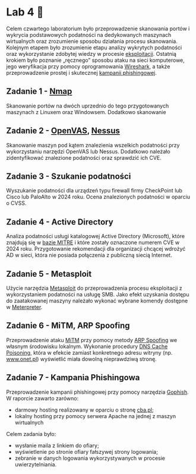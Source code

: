 # Lab 4 :e-mail:

Celem czwartego laboratorium było przeprowadzenie skanowania portów i wykrycia podstawowych podatności na dedykowanych maszynach wirtualnych oraz zrozumienie sposobu działania procesu skanowania. Kolejnym etapem było zrozumienie etapu analizy wykrytych podatności oraz wykorzystanie zdobytej wiedzy w procesie [eksploitacji](https://pl.wiktionary.org/wiki/exploitowanie). Ostatnią krokiem było poznanie „ręcznego” sposobu ataku na sieci komputerowe, jego weryfikacja przy pomocy oprogramowania [Wireshark](https://pl.wikipedia.org/wiki/Wireshark), a także przeprowadzenie prostej i skutecznej [kampanii phishingowej](https://exatel.pl/uslugi/cyberbezpieczenstwo/phishing/).

## Zadanie 1 - [Nmap](https://www.kali.org/tools/nmap/)

Skanowanie portów na dwóch uprzednio do tego przygotowanych maszynach z Linuxem oraz Windowsem. Dodatkowo skanowanie

## Zadanie 2 - [OpenVAS](https://www.openvas.org), [Nessus](<https://en.wikipedia.org/wiki/Nessus_(software)>)

Skanowanie maszyn pod kątem znalezienia wszelkich podatności przy wykorzystaniu narzędzi OpenVAS lub Nessus. Dodatkowo należało zidentyfikować znalezione podatności oraz sprawdzić ich CVE.

## Zadanie 3 - Szukanie podatności

Wyszukanie podatności dla urządzeń typu firewall firmy CheckPoint lub Cisco lub PaloAlto w 2024 roku. Ocena znalezionych podatności w oparciu o CVSS.

## Zadanie 4 - Active Directory

Analiza podatności usługi katalogowej Active Directory (Microsoft), które znajdują się w [bazie MITRE](https://attack.mitre.org) i które zostały oznaczone numerem CVE w 2024 roku. Przygotowanie rekomendacji dla organizacji chcącej wdrożyć AD w sieci, która nie posiada połączenia z publiczną siecią Internet.

## Zadanie 5 - Metasploit

Użycie narzędzia [Metasploit](https://docs.metasploit.com) do przeprowadzenia procesu eksploitacji z wykorzystaniem podatności na usługę SMB. Jako efekt uzyskania dostępu do zaatakowanej maszyny należało wykonać wybrane komendy dostępne w [Meterpreter]().

## Zadanie 6 - MiTM, ARP Spoofing

Przeprowadzenie ataku [MiTM](https://pl.wikipedia.org/wiki/Atak_man_in_the_middle) przy pomocy metody [ARP Spoofing](https://pl.wikipedia.org/wiki/ARP_spoofing) we własnym środowisku lokalnym. Wykonanie procedury [DNS Cache Poisoning](https://pl.wikipedia.org/wiki/Zatruwanie_DNS), która w efekcie zamiast konkretnego adresu witryny (np. www.onet.pl) wyświetlić miała dowolną nieprawdziwą stronę.

## Zadanie 7 - Kampania Phishingowa

Przeprowadzenie kampanii phishingowej przy pomocy narzędzia [Gophish](https://getgophish.com). W raporcie zawarto zarówno:

- darmowy hosting realizowany w oparciu o stronę [cba.pl](https://www.cba.pl);
- lokalny hosting przy pomocy serwera Apache na jednej z maszyn wirtualnych

Celem zadania było:

- wysłanie maila z linkiem do ofiary;
- wyświetlenie po stronie ofiary fałszywej strony logowania;
- zebranie w danych logowania wykorzystywanych w procesie uwierzytelniania.
